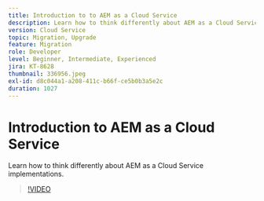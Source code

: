 ```yaml
---
title: Introduction to to AEM as a Cloud Service
description: Learn how to think differently about AEM as a Cloud Service implementations.
version: Cloud Service
topic: Migration, Upgrade
feature: Migration
role: Developer
level: Beginner, Intermediate, Experienced
jira: KT-8628
thumbnail: 336956.jpeg
exl-id: d8c044a1-a208-411c-b66f-ce5b0b3a5e2c
duration: 1027
---
```

# Introduction to AEM as a Cloud Service

Learn how to think differently about AEM as a Cloud Service implementations.

>[!VIDEO](https://video.tv.adobe.com/v/336956?quality=12&learn=on)
